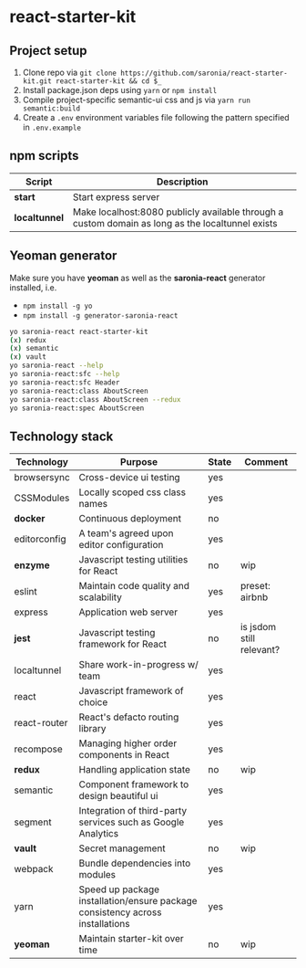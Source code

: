 # react-starter-kit

## Project setup

1. Clone repo via `git clone https://github.com/saronia/react-starter-kit.git react-starter-kit && cd $_`
2. Install package.json deps using `yarn` or `npm install`
3. Compile project-specific semantic-ui css and js via `yarn run semantic:build` 
4. Create a `.env` environment variables file following the pattern specified in `.env.example`

## npm scripts

| Script | Description |
|--------|-------------|
| **start** | Start express server |
| **localtunnel** | Make localhost:8080 publicly available through a custom domain as long as the localtunnel exists |


## Yeoman generator

Make sure you have **yeoman** as well as the **saronia-react** generator installed, i.e. 
* `npm install -g yo`
* `npm install -g generator-saronia-react`

```sh
yo saronia-react react-starter-kit
(x) redux
(x) semantic
(x) vault
yo saronia-react --help
yo saronia-react:sfc --help
yo saronia-react:sfc Header
yo saronia-react:class AboutScreen
yo saronia-react:class AboutScreen --redux
yo saronia-react:spec AboutScreen
```

## Technology stack

| Technology | Purpose | State | Comment |
|------------|---------|-------|---------|
| browsersync | Cross-device ui testing | yes |  |
| CSSModules | Locally scoped css class names | yes | |
| **docker** | Continuous deployment | no |  |
| editorconfig | A team's agreed upon editor configuration | yes |   |
| **enzyme** | Javascript testing utilities for React | no | wip |
| eslint | Maintain code quality and scalability | yes | preset: airbnb |
| express | Application web server | yes |   |
| **jest** | Javascript testing framework for React | no | is jsdom still relevant? |
| localtunnel | Share work-in-progress w/ team | yes | |
| react | Javascript framework of choice | yes | |
| react-router | React's defacto routing library | yes | |
| recompose | Managing higher order components in React | yes | |
| **redux** | Handling application state | no | wip |
| semantic | Component framework to design beautiful ui | yes |  |
| segment | Integration of third-party services such as Google Analytics | yes |  |
| **vault** | Secret management | no | wip |
| webpack | Bundle dependencies into modules | yes | |
| yarn | Speed up package installation/ensure package consistency across installations | yes |   |
| **yeoman** | Maintain starter-kit over time | no | wip |
